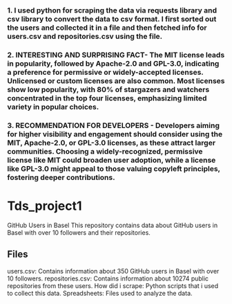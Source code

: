 ### 1. I used python for scraping the data via requests library and csv library to convert the data to csv format. I first sorted out the users and collected it in a file and then fetched info for users.csv and repositories.csv using the file.
### 2. INTERESTING AND SURPRISING FACT- The MIT license leads in popularity, followed by Apache-2.0 and GPL-3.0, indicating a preference for permissive or widely-accepted licenses. Unlicensed or custom licenses are also common. Most licenses show low popularity, with 80% of stargazers and watchers concentrated in the top four licenses, emphasizing limited variety in popular choices.
### 3. RECOMMENDATION FOR DEVELOPERS - Developers aiming for higher visibility and engagement should consider using the MIT, Apache-2.0, or GPL-3.0 licenses, as these attract larger communities. Choosing a widely-recognized, permissive license like MIT could broaden user adoption, while a license like GPL-3.0 might appeal to those valuing copyleft principles, fostering deeper contributions.

# Tds_project1
GitHub Users in Basel
This repository contains data about GitHub users in Basel with over 10 followers and their repositories.

## Files
users.csv: Contains information about 350 GitHub users in Basel with over 10 followers.
repositories.csv: Contains information about 10274 public repositories from these users.
How did i scrape: Python scripts that i used to collect this data.
Spreadsheets: Files used to analyze the data.
